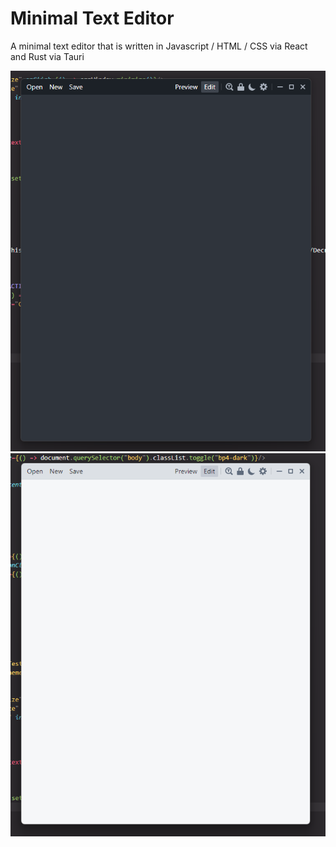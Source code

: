 # Minimal Text Editor

A minimal text editor that is written in Javascript / HTML / CSS via React and Rust via Tauri

![Windows 11 Dark Mode](/darkmode-windows11-screenshot.png)
![Windows 11 Light Mode](/lightmode-windows11-screenshot.png)